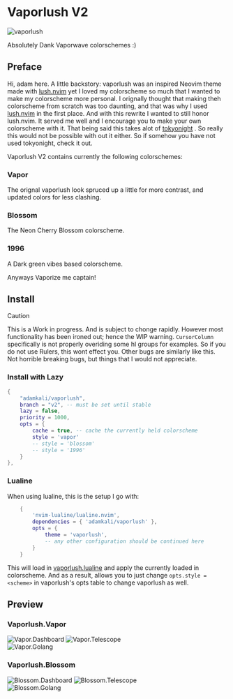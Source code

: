 # Vaporlush V2

![vaporlush](./imgs/vaporlush.png)

Absolutely Dank Vaporwave colorschemes :) 


## Preface 


Hi, adam here. A little backstory: vaporlush was an inspired Neovim theme made with [lush.nvim](https://github.com/rktjmp/lush.nvim) yet I loved my colorscheme so much that I wanted to make my colorscheme more personal. I orignally thought that making theh colorscheme from scratch was too daunting, and that was why I used [lush.nvim](https://github.com/rktjmp/lush.nvim) in the first place. And with this rewrite I wanted to still honor lush.nvim. It served me well and I encourage you to make your own colorscheme with it. That being said this takes alot of [tokyonight](https://github.com/folke/tokyonight.nvim) . So really this would not be possible with out it either. So if somehow you have not used tokyonight, check it out. 

Vaporlush V2 contains currently the following colorschemes: 

### Vapor 
The orignal vaporlush look spruced up a little for more contrast, and updated colors for  less clashing.

### Blossom
The Neon Cherry Blossom colorscheme.

### 1996
A Dark green vibes based colorscheme. 

Anyways Vaporize me captain!

## Install

> [!CAUTION]
>  This is a Work in progress. And is subject to chonge rapidly. However most functionality has been ironed out; hence the WIP warning. `CursorColumn` specifically is not properly overiding some hl groups for examples. So if you do not use Rulers, this wont effect you. Other bugs are similarly like this. Not horrible breaking bugs, but things that I would not appreciate.

### Install with Lazy

```lua
{
    "adamkali/vaporlush",
    branch = "v2", -- must be set until stable 
    lazy = false,
    priority = 1000,
    opts = {
        cache = true, -- cache the currently held colorscheme 
        style = 'vapor'
        -- style = 'blossom'
        -- style = '1996'
    }
},
```

### Lualine
When using lualine, this is the setup I go with: 
```lua
    {
        'nvim-lualine/lualine.nvim',
        dependencies = { 'adamkali/vaporlush' },
        opts = {
            theme = 'vaporlush',
            -- any other configuration should be continued here
        }
    }
```

This will load in [vaporlush.lualine](./lua/lualine/themes/vaporlush.lua) and apply the currently loaded in colorscheme. And as a result, allows you to just change `opts.style = <scheme>` in vaporlush's opts table to change vaporlush as well.

## Preview

### Vaporlush.Vapor 

![Vapor.Dashboard](./imgs/Vapor-Dashboard.png)
![Vapor.Telescope](./imgs/Vapor-Telescope.png)  
![Vapor.Golang](./imgs/Vapor-Golang.png)  


### Vaporlush.Blossom

![Blossom.Dashboard](./imgs/Blossom-Dashboard.png)
![Blossom.Telescope](./imgs/Blossom-Telescope.png)  
![Blossom.Golang](./imgs/Blossom-Golang.png)  


